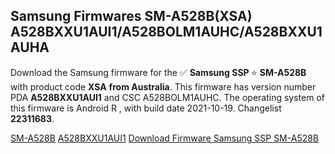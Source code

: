 <h2>Samsung Firmwares SM-A528B(XSA) A528BXXU1AUI1/A528BOLM1AUHC/A528BXXU1AUHA</h2>
Download the Samsung firmware for the ✅ <strong>Samsung SSP </strong> ⭐ <strong>SM-A528B</strong> with product code <strong>XSA</strong> <strong> from Australia</strong>. This firmware has version number PDA <strong>A528BXXU1AUI1</strong> and CSC A528BOLM1AUHC. The operating system of this firmware is Android R , with build date 2021-10-19. Changelist <strong>22311683</strong>.


[SM-A528B](https://samfirm.shop/samsung/model/SM-A528B)
[A528BXXU1AUI1](https://samfirm.shop/samsung/pda/A528BXXU1AUI1)
[Download Firmware Samsung SSP SM-A528B](https://samfirm.shop/samsung/firmware/466813)
